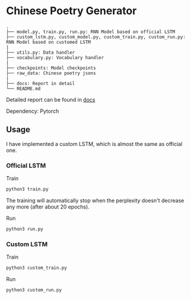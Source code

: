 # Chinese Poetry Generator

```
.
├── model.py, train.py, run.py: RNN Model based on official LSTM
├── custom_lstm.py, custom_model.py, custom_train.py, custom_run.py: RNN Model based on customed LSTM
|
├── utils.py: Data handler
├── vocabulary.py: Vocabulary handler
|
├── checkpoints: Model checkpoints
├── raw_data: Chinese poetry jsons
|
├── docs: Report in detail
└── README.md
```

Detailed report can be found in [docs](https://github.com/lihongqinzhuanyong/poetry-generator/tree/master/docs)

Dependency: Pytorch

## Usage

I have implemented a custom LSTM, which is almost the same as official one.

### Official LSTM

Train
```bash
python3 train.py
```

The training will automatically stop when the perplexity doesn't decrease any more (after about 20 epochs).

Run

```bash
python3 run.py
```

### Custom LSTM

Train

```bash
python3 custom_train.py
```

Run

```bash
python3 custom_run.py
```

### 